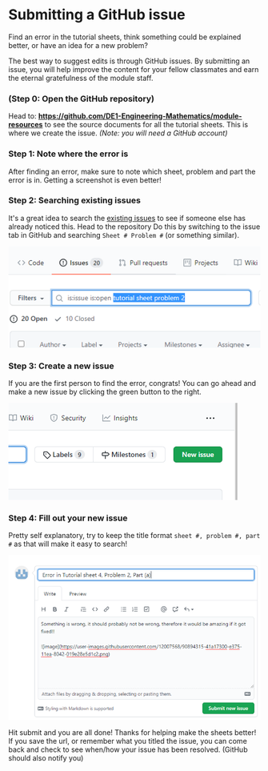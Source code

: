 # Submitting a GitHub issue
Find an error in the tutorial sheets, think something could be explained better, or have an idea for a new problem? 

The best way to suggest edits is through GitHub issues. By submitting an issue, you will help improve the content for your fellow classmates and earn the eternal gratefulness of the module staff.

### (Step 0: Open the GitHub repository)
Head to: __https://github.com/DE1-Engineering-Mathematics/module-resources__ to see the source documents for all the tutorial sheets. This is where we create the issue. _(Note: you will need a GitHub account)_

### Step 1: Note where the error is
After finding an error, make sure to note which sheet, problem and part the error is in. Getting a screenshot is even better!

### Step 2: Searching existing issues
It's a great idea to search the [existing issues](https://github.com/DE1-Engineering-Mathematics/module-resources/issues) to see if someone else has already noticed this. Head to the repository Do this by switching to the issue tab in GitHub and searching `Sheet # Problem #` (or something similar).

![ideal issue](media\how-to-issues_search.PNG)

### Step 3: Create a new issue
If you are the first person to find the error, congrats! You can go ahead and make a new issue by clicking the green button to the right.

![ideal issue](media\how-to-issues_new.PNG)

### Step 4: Fill out your new issue
Pretty self explanatory, try to keep the title format `sheet #, problem #, part #` as that will make it easy to search!

![ideal issue](media\how-to-issues_ideal-issue.PNG)

Hit submit and you are all done! Thanks for helping make the sheets better! If you save the url, or remember what you titled the issue, you can come back and check to see when/how your issue has been resolved. (GitHub should also notify you)